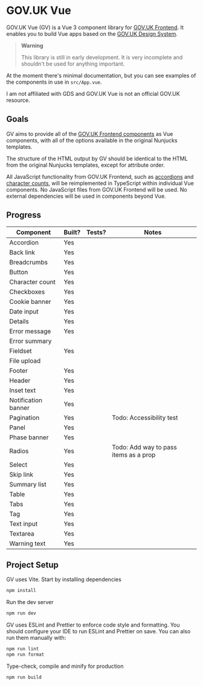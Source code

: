 # GOV.UK Vue

GOV.UK Vue (GV) is a Vue 3 component library for [GOV.UK Frontend](https://github.com/alphagov/govuk-frontend). It enables you to build Vue apps based on the [GOV.UK Design System](https://design-system.service.gov.uk/).

> **Warning**
>
> This library is still in early development. It is very incomplete and shouldn't be used for anything important.

At the moment there's minimal documentation, but you can see examples of the components in use in `src/App.vue`.

I am not affiliated with GDS and GOV.UK Vue is not an official GOV.UK resource.

## Goals

GV aims to provide all of the [GOV.UK Frontend components](https://design-system.service.gov.uk/components/) as Vue components, with all of the options available in the original Nunjucks templates.

The structure of the HTML output by GV should be identical to the HTML from the original Nunjucks templates, except for attribute order.

All JavaScript functionality from GOV.UK Frontend, such as [accordions](https://design-system.service.gov.uk/components/accordion/) and [character counts](https://design-system.service.gov.uk/components/character-count/), will be reimplemented in TypeScript within individual Vue components. No JavaScript files from GOV.UK Frontend will be used. No external dependencies will be used in components beyond Vue.

## Progress

| Component           | Built? | Tests? | Notes                                 |
|---------------------|--------|--------|---------------------------------------|
| Accordion           | Yes    |        |                                       |
| Back link           | Yes    |        |                                       |
| Breadcrumbs         | Yes    |        |                                       |
| Button              | Yes    |        |                                       |
| Character count     | Yes    |        |                                       |
| Checkboxes          | Yes    |        |                                       |
| Cookie banner       | Yes    |        |                                       |
| Date input          | Yes    |        |                                       |
| Details             | Yes    |        |                                       |
| Error message       | Yes    |        |                                       |
| Error summary       |        |        |                                       |
| Fieldset            | Yes    |        |                                       |
| File upload         |        |        |                                       |
| Footer              | Yes    |        |                                       |
| Header              | Yes    |        |                                       |
| Inset text          | Yes    |        |                                       |
| Notification banner | Yes    |        |                                       |
| Pagination          | Yes    |        | Todo: Accessibility test              |
| Panel               | Yes    |        |                                       |
| Phase banner        | Yes    |        |                                       |
| Radios              | Yes    |        | Todo: Add way to pass items as a prop |
| Select              | Yes    |        |                                       |
| Skip link           | Yes    |        |                                       |
| Summary list        | Yes    |        |                                       |
| Table               | Yes    |        |                                       |
| Tabs                | Yes    |        |                                       |
| Tag                 | Yes    |        |                                       |
| Text input          | Yes    |        |                                       |
| Textarea            | Yes    |        |                                       |
| Warning text        | Yes    |        |                                       |

## Project Setup

GV uses Vite. Start by installing dependencies

```sh
npm install
```

Run the dev server

```sh
npm run dev
```

GV uses ESLint and Prettier to enforce code style and formatting. You should configure your IDE to run ESLint and Prettier on save. You can also run them manually with:

```sh
npm run lint
npm run format
```

Type-check, compile and minify for production

```sh
npm run build
```
